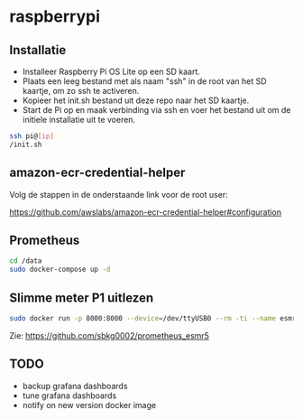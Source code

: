 # raspberrypi

## Installatie

- Installeer Raspberry Pi OS Lite op een SD kaart.
- Plaats een leeg bestand met als naam "ssh" in de root van het SD kaartje, om zo ssh te activeren.
- Kopieer het init.sh bestand uit deze repo naar het SD kaartje.
- Start de Pi op en maak verbinding via ssh en voer het bestand uit om de initiele installatie uit te voeren.

```bash
ssh pi@[ip]
/init.sh
```

## amazon-ecr-credential-helper

Volg de stappen in de onderstaande link voor de root user:

<https://github.com/awslabs/amazon-ecr-credential-helper#configuration>

## Prometheus

```bash
cd /data
sudo docker-compose up -d
```

## Slimme meter P1 uitlezen

```bash
sudo docker run -p 8000:8000 --device=/dev/ttyUSB0 --rm -ti --name esmr5_exporter esmr5_exporter:1.0
```

Zie:
https://github.com/sbkg0002/prometheus_esmr5

## TODO

- backup grafana dashboards
- tune grafana dashboards
- notify on new version docker image
